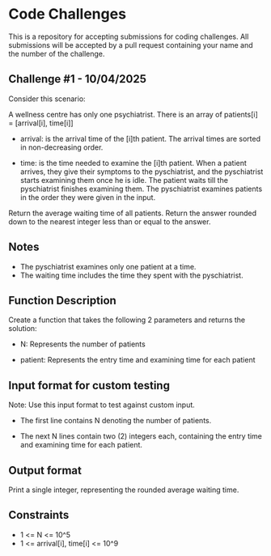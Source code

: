 # Code Challenges
This is a repository for accepting submissions for coding challenges. All submissions will be accepted by a pull request containing your name and the number of the challenge.

## Challenge #1 - 10/04/2025
Consider this scenario:

A wellness centre has only one psychiatrist. There is an array of patients[i] = [arrival[i], time[i]]
​
- arrival: is the arrival time of the [i]th patient. The arrival times are sorted in non-decreasing order.

- time: is the time needed to examine the [i]th patient. When a patient arrives, they give their symptoms to the pyschiatrist, and the pyschiatrist starts examining them once he is idle. The patient waits till the pyschiatrist finishes examining them. The pyschiatrist examines patients in the order they were given in the input.

Return the average waiting time of all patients. Return the answer rounded down to the nearest integer less than or equal to the
answer.

## Notes

- ⁠The pyschiatrist examines only one patient at a time.
- ⁠The waiting time includes the time they spent with the pyschiatrist.

## Function Description

Create a function that takes the following 2 parameters and returns the solution:

- ⁠N: Represents the number of patients

- patient: Represents the entry time and examining time for each patient

## Input format for custom testing

Note: Use this input format to test against custom input.

- The first line contains N denoting the number of patients.

- ⁠The next N lines contain two (2) integers each, containing the entry time and examining time for each patient.

## Output format

Print a single integer, representing the rounded average waiting time.

## Constraints

- 1 <= N <= 10^5
- 1 <= arrival[i], time[i] <= 10^9
